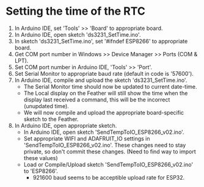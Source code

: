 # Setting the time of the RTC
1. In Arduino IDE, set 'Tools' >> 'Board' to appropriate board.
2. In Arduino IDE, open sketch 'ds3231_SetTime.ino'.
3. In sketch 'ds3231_SetTime.ino', set '#ifndef ESP8266' to appropriate board.
4. Get COM port number in Windows >> Device Manager >> Ports (COM & LPT).
5. Set COM port number in Arduino IDE, 'Tools' >> 'Port'.
6. Set Serial Monitor to appropriate baud rate (default in code is '57600').
7. In Arduino IDE, compile and upload the sketch 'ds3231_SetTime.ino'.
    - The Serial Monitor time should now be updated to current date-time.
    - The Local display on the Feather will still show the time when the display last received a command, this will be the incorrect (unupdated time).
    - We will now compile and upload the appropriate board-specific sketch to the Feather.
8. In Arduino IDE, open appropriate sketch.
    - In Arduino IDE, open sketch 'SendTempToIO_ESP8266_v02.ino'.
    - Set appropriate WIFI and ADAFRUIT_IO settings in 'SendTempToIO_ESP8266_v02.ino'. These changes need to stay private, so don't commit these changes. (Need to find way to import these values)
    - Load or Compile/Upload sketch 'SendTempToIO_ESP8266_v02.ino' to 'ESP8266'.
        - 921600 baud seems to be acceptible upload rate for ESP32.
